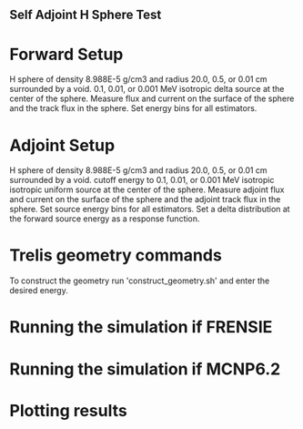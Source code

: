## Self Adjoint H Sphere Test ##

# Forward Setup
H sphere of density 8.988E-5 g/cm3 and radius 20.0, 0.5, or 0.01 cm surrounded by a void.
0.1, 0.01, or 0.001 MeV isotropic delta source at the center of the sphere.
Measure flux and current on the surface of the sphere and the track flux in the sphere. Set energy bins for all estimators.

# Adjoint Setup
H sphere of density 8.988E-5 g/cm3 and radius 20.0, 0.5, or 0.01 cm surrounded by a void.
cutoff energy to 0.1, 0.01, or 0.001 MeV isotropic isotropic uniform source at the center of the sphere.
Measure adjoint flux and current on the surface of the sphere and the adjoint track flux in the sphere. Set source energy bins for all estimators. Set a delta distribution at the forward source energy as a response function.

# Trelis geometry commands
To construct the geometry run 'construct_geometry.sh' and enter the desired energy.

# Running the simulation if FRENSIE

# Running the simulation if MCNP6.2

# Plotting results